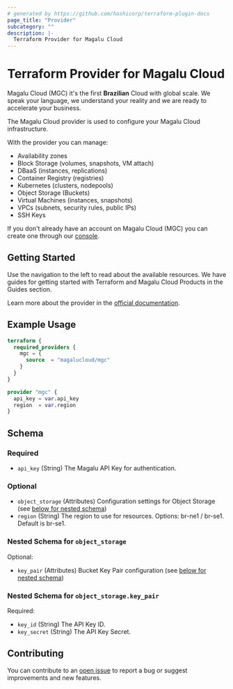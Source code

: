 ```yaml
---
# generated by https://github.com/hashicorp/terraform-plugin-docs
page_title: "Provider"
subcategory: ""
description: |-
  Terraform Provider for Magalu Cloud
---
```


# Terraform Provider for Magalu Cloud

Magalu Cloud (MGC) it's the first **Brazilian** Cloud with global scale. We speak your language, we understand your reality and we are ready to accelerate your business.

The Magalu Cloud provider is used to configure your Magalu Cloud infrastructure.

With the provider you can manage:

- Availability zones
- Block Storage (volumes, snapshots, VM attach)
- DBaaS (instances, replications)
- Container Registry (registries)
- Kubernetes (clusters, nodepools)
- Object Storage (Buckets)
- Virtual Machines (instances, snapshots)
- VPCs (subnets, security rules, public IPs)
- SSH Keys

If you don't already have an account on Magalu Cloud (MGC) you can create one through our [console](https://console.magalu.cloud/login).

## Getting Started

Use the navigation to the left to read about the available resources.
We have guides for getting started with Terraform and Magalu Cloud Products in the Guides section.

Learn more about the provider in the [official documentation](https://docs.magalu.cloud/docs/docs).

## Example Usage

```terraform
terraform {
  required_providers {
    mgc = {
      source  = "magalucloud/mgc"
    }
  }
}

provider "mgc" {
  api_key = var.api_key
  region  = var.region
}
```

<!-- schema generated by tfplugindocs -->

## Schema

### Required

- `api_key` (String) The Magalu API Key for authentication.

### Optional

- `object_storage` (Attributes) Configuration settings for Object Storage (see [below for nested schema](#nestedatt--object_storage))
- `region` (String) The region to use for resources. Options: br-ne1 / br-se1. Default is br-se1.

<a id="nestedatt--object_storage"></a>

### Nested Schema for `object_storage`

Optional:

- `key_pair` (Attributes) Bucket Key Pair configuration (see [below for nested schema](#nestedatt--object_storage--key_pair))

<a id="nestedatt--object_storage--key_pair"></a>

### Nested Schema for `object_storage.key_pair`

Required:

- `key_id` (String) The API Key ID.
- `key_secret` (String) The API Key Secret.

## Contributing

You can contribute to an [open issue](https://github.com/MagaluCloud/terraform-provider-mgc/issues/new/choose)
to report a bug or suggest improvements and new features.
